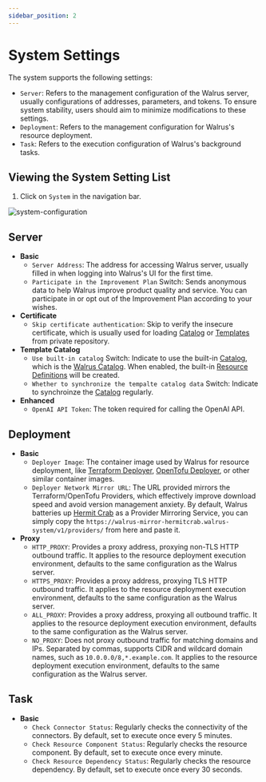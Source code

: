 ```yaml
---
sidebar_position: 2
---
```


# System Settings

The system supports the following settings:

- `Server`: Refers to the management configuration of the Walrus server, usually configurations of addresses, parameters, and tokens. To ensure system stability, users should aim to minimize modifications to these settings.
- `Deployment`: Refers to the management configuration for Walrus's resource deployment.
- `Task`: Refers to the execution configuration of Walrus's background tasks.

## Viewing the System Setting List

1. Click on `System` in the navigation bar.

![system-configuration](/img/v0.5.0/settings/ss-config.png)

## Server

- **Basic**
    - `Server Address`: The address for accessing Walrus server, usually filled in when logging into Walrus's UI for the first time.
    - `Participate in the Improvement Plan` Switch: Sends anonymous data to help Walrus improve product quality and service. You can participate in or opt out of the Improvement Plan according to your wishes.
- **Certificate**
    - `Skip certificate authentication`: Skip to verify the insecure certificate, which is usually used for loading [Catalog](./operation/catalog) or [Templates](./operation/templates) from private repository.
- **Template Catalog**
    - `Use built-in catalog` Switch: Indicate to use the built-in [Catalog](./operation/catalog), which is the [Walrus Catalog](https://github.com/walrus-catalog). When enabled, the built-in [Resource Definitions](./operation/resource-definition) will be created.
    - `Whether to synchronize the tempalte catalog data` Switch: Indicate to synchroinze the [Catalog](./operation/catalog) regularly.
- **Enhanced**
    - `OpenAI API Token`: The token required for calling the OpenAI API.

## Deployment

- **Basic**
    - `Deployer Image`: The container image used by Walrus for resource deployment, like [Terraform Deployer](https://github.com/seal-io/terraform-deployer), [OpenTofu Deployer](https://github.com/seal-io/opentofu-deployer), or other similar container images.
    - `Deployer Network Mirror URL`: The URL provided mirrors the Terraform/OpenTofu Providers, which effectively improve download speed and avoid version management anxiety. By default, Walrus batteries up [Hermit Crab](https://github.com/seal-io/hermitcrab) as a Provider Mirroring Service, you can simply copy the `https://walrus-mirror-hermitcrab.walrus-system/v1/providers/` from here and paste it.
- **Proxy**
    - `HTTP_PROXY`: Provides a proxy address, proxying non-TLS HTTP outbound traffic. It applies to the resource deployment execution environment, defaults to the same configuration as the Walrus server.
    - `HTTPS_PROXY`: Provides a proxy address, proxying TLS HTTP outbound traffic. It applies to the resource deployment execution environment, defaults to the same configuration as the Walrus server.
    - `ALL_PROXY`: Provides a proxy address, proxying all outbound traffic. It applies to the resource deployment execution environment, defaults to the same configuration as the Walrus server.
    - `NO_PROXY`: Does not proxy outbound traffic for matching domains and IPs. Separated by commas, supports CIDR and wildcard domain names, such as `10.0.0.0/8,*.example.com`. It applies to the resource deployment execution environment, defaults to the same configuration as the Walrus server.

## Task

- **Basic**
    - `Check Connector Status`: Regularly checks the connectivity of the connectors. By default, set to execute once every 5 minutes.
    - `Check Resource Component Status`: Regularly checks the resource component. By default, set to execute once every minute.
    - `Check Resource Dependency Status`: Regularly checks the resource dependency. By default, set to execute once every 30 seconds.
